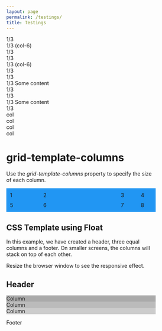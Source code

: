```yaml
---
layout: page
permalink: /testings/
title: Testings
---
```



<div class="container">
  <div class="row">
    <div class="col">
      1/3
    </div>
    <div class="col-6">
      1/3 (col-6)
    </div>
    <div class="col">
      1/3
    </div>
  </div>
  <div class="row">
    <div class="col">
      1/3
    </div>
    <div class="col-5">
      1/3 (col-6)
    </div>
    <div class="col">
      1/3
    </div>
  </div>
</div>



<div class="container">
  <div class="row justify-content-md-center">
    <div class="col col-lg-2">
      1/3
    </div>
    <div class="col-md-auto">
      1/3 Some content
    </div>
    <div class="col col-lg-2">
      1/3
    </div>
  </div>
  <div class="row">
    <div class="col">
      1/3
    </div>
    <div class="col-md-auto">
      1/3 Some content
    </div>
    <div class="col col-lg-2">
      1/3
    </div>
  </div>
</div>



<div class="row">
  <div class="col">col</div>
  <div class="col">col</div>
  <div class="w-100"></div>
  <div class="col">col</div>
  <div class="col">col</div>
</div>






<!DOCTYPE html>
<html>
<head>
<style>
.grid-container {
  display: grid;
  grid-template-columns: 80px 200px auto 30px;
  grid-gap: 10px;
  background-color: #2196F3;
  padding: 10px;
}

.grid-container > div {
  background-color: rgba(255, 255, 255, 0.8);
  text-align: center;
  padding: 20px 0;
  font-size: 30px;
}
</style>
</head>
<body>

<h1>grid-template-columns</h1>

<p>Use the <em>grid-template-columns</em> property to specify the size of each column.</p>

<div class="grid-container">
  <div>1</div>
  <div>2</div>
  <div>3</div>  
  <div>4</div>
  <div>5</div>
  <div>6</div>  
  <div>7</div>
  <div>8</div>
</div>

</body>
</html>





<!DOCTYPE html>
<html lang="en">
<head>
<title>CSS Template</title>
<meta charset="utf-8">
<meta name="viewport" content="width=device-width, initial-scale=1">
<style>
* {
  box-sizing: border-box;
}

body {
  font-family: Arial, Helvetica, sans-serif;
}

/* Style the header */
.header {
  background-color: #f1f1f1;
  padding: 30px;
  text-align: center;
  font-size: 35px;
}

/* Create three equal columns that floats next to each other */
.column {
  float: left;
  width: 33.33%;
  padding: 10px;
  height: 300px; /* Should be removed. Only for demonstration */
}

/* Clear floats after the columns */
.row:after {
  content: "";
  display: table;
  clear: both;
}

/* Style the footer */
.footer {
  background-color: #f1f1f1;
  padding: 10px;
  text-align: center;
}

/* Responsive layout - makes the three columns stack on top of each other instead of next to each other */
@media (max-width: 600px) {
  .column {
    width: 100%;
  }
}
</style>
</head>
<body>

<h2>CSS Template using Float</h2>
<p>In this example, we have created a header, three equal columns and a footer. On smaller screens, the columns will stack on top of each other.</p>
<p>Resize the browser window to see the responsive effect.</p>

<div class="header">
  <h2>Header</h2>
</div>

<div class="row">
  <div class="column" style="background-color:#aaa;">Column</div>
  <div class="column" style="background-color:#bbb;">Column</div>
  <div class="column" style="background-color:#ccc;">Column</div>
</div>

<div class="footer">
  <p>Footer</p>
</div>

</body>
</html>


